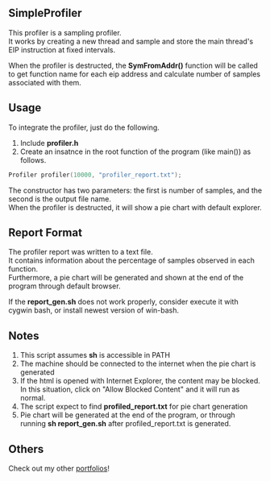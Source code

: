 ## SimpleProfiler

This profiler is a sampling profiler.  
It works by creating a new thread and sample and store the main thread's EIP instruction at fixed intervals.  

When the profiler is destructed, the **SymFromAddr()** function will be called to get function name for each eip address and calculate number of samples associated with them.

## Usage

To integrate the profiler, just do the following.
1. Include **profiler.h**
2. Create an insatnce in the root function of the program (like main()) as follows.  
```c++
Profiler profiler(10000, "profiler_report.txt");  
```
The constructor has two parameters: the first is number of samples, and the second is the output file name.   
When the profiler is destructed, it will show a pie chart with default explorer.

## Report Format
The profiler report was written to a text file.  
It contains information about the percentage of samples observed in each function.  
Furthermore, a pie chart will be generated and shown at the end of the program through default browser.

If the **report_gen.sh** does not work properly, consider execute it with cygwin bash, or install newest version of win-bash.

## Notes
1. This script assumes **sh** is accessible in PATH
2. The machine should be connected to the internet when the pie chart is generated
3. If the html is opened with Internet Explorer, the content may be blocked. In this situation, click on "Allow Blocked Content" and it will run as normal.
4. The script expect to find **profiled_report.txt** for pie chart generation
5. Pie chart will be generated at the end of the program, or through running **sh report_gen.sh** after profiled_report.txt is generated.

## Others
Check out my other [portfolios](http://seanshih.com)! 

